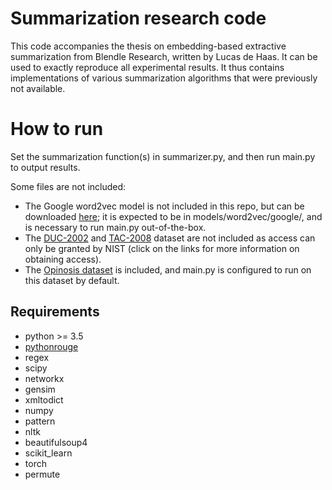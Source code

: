 # Summarization research code

This code accompanies the thesis on embedding-based extractive summarization from Blendle Research, written by Lucas de Haas.
It can be used to exactly reproduce all experimental results.
It thus contains implementations of various summarization algorithms that were previously not available.

# How to run

Set the summarization function(s) in summarizer.py, and then run main.py to output results.

Some files are not included:

* The Google word2vec model is not included in this repo, but can be downloaded [here](https://code.google.com/archive/p/word2vec/); it is expected to be in models/word2vec/google/, and is necessary to run main.py out-of-the-box.
* The [DUC-2002](http://www-nlpir.nist.gov/projects/duc/data.html) and [TAC-2008](https://tac.nist.gov/data/index.html) dataset are not included as access can only be granted by NIST (click on the links for more information on obtaining access).
* The [Opinosis dataset](http://kavita-ganesan.com/opinosis-opinion-dataset) is included, and main.py is configured to run on this dataset by default.

## Requirements

* python >= 3.5
* [pythonrouge](https://github.com/tagucci/pythonrouge)
* regex
* scipy
* networkx
* gensim
* xmltodict
* numpy
* pattern
* nltk
* beautifulsoup4
* scikit_learn
* torch
* permute